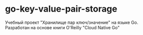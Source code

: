 # go-key-value-pair-storage
Учебный проект "Хранилище пар ключ/значение" на языке Go. Разработан на основе книги O'Reilly "Cloud Native Go"
